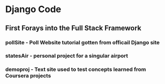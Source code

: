 # Django Code

## First Forays into the Full Stack Framework

### pollSite - Poll Website tutorial gotten from officail Django site

### statesAir - personal project for a singular airport

### demoproj - Text site used to test concepts learned from Coursera projects
